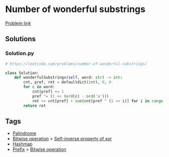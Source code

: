 # Number of wonderful substrings

[Problem link](https://leetcode.com/problems/number-of-wonderful-substrings/)

## Solutions


### Solution.py
```py
# https://leetcode.com/problems/number-of-wonderful-substrings/

class Solution:
    def wonderfulSubstrings(self, word: str) -> int:
        cnt, pref, ret = defaultdict(int), 0, 0
        for c in word:
            cnt[pref] += 1
            pref ^= (1 << (ord(c) - ord('a')))
            ret += cnt[pref] + sum(cnt[pref ^ (1 << i)] for i in range(10))
        return ret
```
## Tags

* [Palindrome](/Collections/palindrome.md#palindrome)
* [Bitwise operation](/Collections/bitwise-operation.md#bitwise-operation) > [Self-inverse property of xor](/Collections/bitwise-operation.md#self-inverse-property-of-xor)
* [Hashmap](/Collections/hashmap.md#hashmap)
* [Prefix](/Collections/prefix.md#prefix) > [Bitwise operation](/Collections/prefix.md#bitwise-operation)
